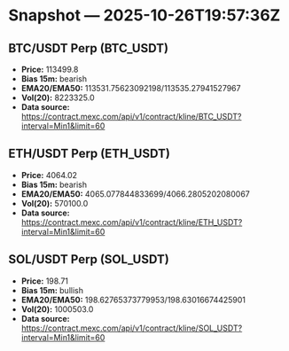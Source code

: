 # Snapshot — 2025-10-26T19:57:36Z

## BTC/USDT Perp (BTC_USDT)
- **Price:** 113499.8
- **Bias 15m:** bearish
- **EMA20/EMA50:** 113531.75623092198/113535.27941527967
- **Vol(20):** 8223325.0
- **Data source:** https://contract.mexc.com/api/v1/contract/kline/BTC_USDT?interval=Min1&limit=60

## ETH/USDT Perp (ETH_USDT)
- **Price:** 4064.02
- **Bias 15m:** bearish
- **EMA20/EMA50:** 4065.077844833699/4066.2805202080067
- **Vol(20):** 570100.0
- **Data source:** https://contract.mexc.com/api/v1/contract/kline/ETH_USDT?interval=Min1&limit=60

## SOL/USDT Perp (SOL_USDT)
- **Price:** 198.71
- **Bias 15m:** bullish
- **EMA20/EMA50:** 198.62765373779953/198.63016674425901
- **Vol(20):** 1000503.0
- **Data source:** https://contract.mexc.com/api/v1/contract/kline/SOL_USDT?interval=Min1&limit=60
